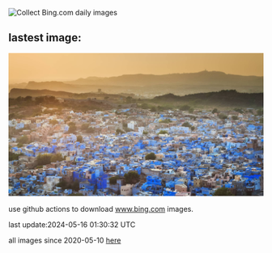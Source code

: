 ![Collect Bing.com daily images](https://github.com/counter2015/bing-daily-images/workflows/Collect%20Bing.com%20daily%20images/badge.svg)
## lastest image:
![](images/BlueCityIndia.jpg)

use github actions to download www.bing.com images.

last update:2024-05-16 01:30:32 UTC

all images since 2020-05-10 [here](https://github.com/counter2015/bing-daily-images/tree/master/images) 
